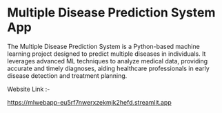 # Multiple Disease Prediction System App

The Multiple Disease Prediction System is a Python-based machine learning project designed to predict multiple diseases in individuals. It leverages advanced ML techniques to analyze medical data, providing accurate and timely diagnoses, aiding healthcare professionals in early disease detection and treatment planning.

Website Link :- 

https://mlwebapp-eu5rf7nwerxzekmjk2hefd.streamlit.app
